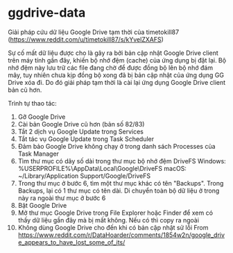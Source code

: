 # ggdrive-data
Giải pháp cứu dữ liệu Google Drive tạm thời của timetokill87 (https://www.reddit.com/u/timetokill87/s/kYvelZXAFS)
 
Sự cố mất dữ liệu được cho là gây ra bởi bản cập nhật Google Drive client trên máy tính gần đây, khiến bộ nhớ đệm (cache) của ứng dụng bị đặt lại. Bộ nhớ đệm này lưu trữ các file đang chờ để được đồng bộ lên bộ nhớ đám mây, tuy nhiên chưa kịp đồng bộ xong đã bị bản cập nhật của ứng dụng GG Drive xóa đi. Do đó giải pháp tạm thời là cài lại ứng dụng Google Drive client bản cũ hơn.
 
Trình tự thao tác:
1. Gỡ Google Drive
2. Cài bản Google Drive cũ hơn (bản số 82/83)
3. Tắt 2 dịch vụ Google Update trong Services
4. Tắt tác vụ Google Update trong Task Scheduler
5. Đảm bảo Google Drive không chạy ở trong danh sách Processes của Task Manager
6. Tìm thư mục có dãy số dài trong thư mục bộ nhớ đệm DriveFS
Windows: %USERPROFILE%\AppData\Local\Google\DriveFS
macOS: ~/Library/Application Support/Google/DriveFS
7. Trong thư mục ở bước 6, tìm một thư mục khác có tên "Backups". Trong Backups, lại có 1 thư mục có tên dài. Di chuyển toàn bộ dữ liệu ở trong này ra ngoài thư mục ở bước 6
8. Bật Google Drive
9. Mở thư mục Google Drive trong File Explorer hoặc Finder để xem có thấy dữ liệu gần đây mà bị mất không. Nếu có thì copy ra ngoài
10. Không dùng Google Drive cho đến khi có bản cập nhật sử lỗi
From <https://www.reddit.com/r/DataHoarder/comments/1854w2n/google_drive_appears_to_have_lost_some_of_its/>
